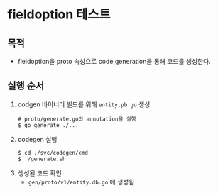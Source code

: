 # fieldoption 테스트

## 목적
- fieldoption을 proto 속성으로 code generation을 통해 코드를 생성한다.

## 실행 순서
1. codgen 바이너리 빌드를 위해 `entity.pb.go` 생성
    ```shell
    # proto/generate.go의 annotation을 실행
    $ go generate ./...
    ```
1. codegen 실행
    ```shell
    $ cd ./svc/codegen/cmd
    $ ./generate.sh
    ```
1. 생성된 코드 확인
   - `gen/proto/v1/entity.db.go` 에 생성됨